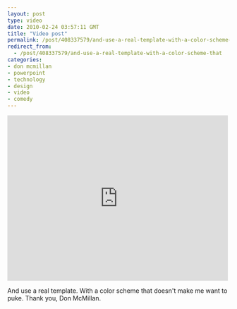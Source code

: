 ```yaml
---
layout: post
type: video
date: 2010-02-24 03:57:11 GMT
title: "Video post"
permalink: /post/408337579/and-use-a-real-template-with-a-color-scheme-that
redirect_from: 
  - /post/408337579/and-use-a-real-template-with-a-color-scheme-that
categories:
- don mcmillan
- powerpoint
- technology
- design
- video
- comedy
---
```

<iframe width="500" height="375"  id="youtube_iframe" src="https://www.youtube.com/embed/KbSPPFYxx3o?feature=oembed&amp;enablejsapi=1&amp;wmode=opaque" frameborder="0" allow="accelerometer; autoplay; clipboard-write; encrypted-media; gyroscope; picture-in-picture" allowfullscreen title="Life After Death by Powerpoint (Corporate Comedy Video)"></iframe>

And use a real template. With a color scheme that doesn't make me want to puke. Thank you, Don McMillan.